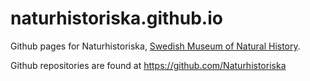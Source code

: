 # naturhistoriska.github.io

Github pages for Naturhistoriska, [Swedish Museum of Natural History](https://www.nrm.se).

Github repositories are found at <https://github.com/Naturhistoriska>
